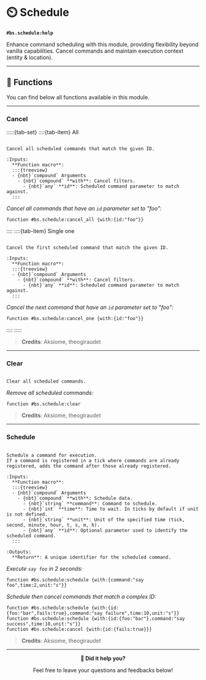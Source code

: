 # ⏲️ Schedule

**`#bs.schedule:help`**

Enhance command scheduling with this module, providing flexibility beyond vanilla capabilities. Cancel commands and maintain execution context (entity & location).

---

## 🔧 Functions

You can find below all functions available in this module.

---

### Cancel

:::::{tab-set}
::::{tab-item} All

```{function} #bs.schedule:cancel_all {with:{}}

Cancel all scheduled commands that match the given ID.

:Inputs:
  **Function macro**:
  :::{treeview}
  - {nbt}`compound` Arguments
    - {nbt}`compound` **with**: Cancel filters.
      - {nbt}`any` **id**: Scheduled command parameter to match against.
  :::
```

*Cancel all commands that have an `id` parameter set to "foo":*
```mcfunction
function #bs.schedule:cancel_all {with:{id:"foo"}}
```

::::
::::{tab-item} Single one

```{function} #bs.schedule:cancel_one {with:{}}

Cancel the first scheduled command that match the given ID.

:Inputs:
  **Function macro**:
  :::{treeview}
  - {nbt}`compound` Arguments
    - {nbt}`compound` **with**: Cancel filters.
      - {nbt}`any` **id**: Scheduled command parameter to match against.
  :::
```

*Cancel the next command that have an `id` parameter set to "foo":*
```mcfunction
function #bs.schedule:cancel_one {with:{id:"foo"}}
```
::::
:::::

> **Credits**: Aksiome, theogiraudet

---

### Clear

```{function} #bs.schedule:clear

Clear all scheduled commands.
```

*Remove all scheduled commands:*

```mcfunction
function #bs.schedule:clear
```

> **Credits**: Aksiome, theogiraudet

---

### Schedule

```{function} #bs.schedule:schedule {with:{}}

Schedule a command for execution.
If a command is registered in a tick where commands are already registered, adds the command after those already registered.

:Inputs:
  **Function macro**:
  :::{treeview}
  - {nbt}`compound` Arguments
    - {nbt}`compound` **with**: Schedule data.
      - {nbt}`string` **command**: Command to schedule.
      - {nbt}`int` **time**: Time to wait. In ticks by default if unit is not defined.
      - {nbt}`string` **unit**: Unit of the specified time (tick, second, minute, hour, t, s, m, h).
      - {nbt}`any` **id**: Optional parameter used to identify the scheduled command.
  :::

:Outputs:
  **Return**: A unique identifier for the scheduled command.
```

*Execute `say foo` in 2 seconds:*

```mcfunction
function #bs.schedule:schedule {with:{command:"say foo",time:2,unit:"s"}}
```

*Schedule then cancel commands that match a complex ID:*

```mcfunction
function #bs.schedule:schedule {with:{id:{foo:"bar",fails:true},command:"say failure",time:10,unit:"s"}}
function #bs.schedule:schedule {with:{id:{foo:"bar"},command:"say success",time:10,unit:"s"}}
function #bs.schedule:cancel {with:{id:{fails:true}}}
```

> **Credits**: Aksiome, theogiraudet

---

<div id="gs-comments" align=center>

**💬 Did it help you?**

Feel free to leave your questions and feedbacks below!

</div>
